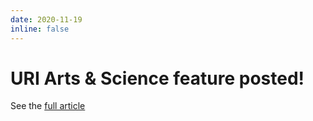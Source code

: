 ```yaml
---
date: 2020-11-19 
inline: false
---
```


# URI Arts & Science feature posted!

See the [full article](https://web.uri.edu/artsci/news/ones-ohs-assistant-professor-of-computer-science-sarah-brown-on-coming-to-uri/)
